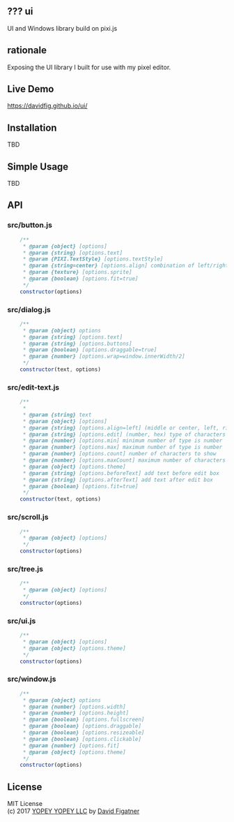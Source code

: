 ## ??? ui
UI and Windows library build on pixi.js

## rationale
Exposing the UI library I built for use with my pixel editor.

## Live Demo
https://davidfig.github.io/ui/

## Installation

TBD

## Simple Usage

TBD

## API
### src/button.js
```js
    /**
     * @param {object} [options]
     * @param {string} [options.text]
     * @param {PIXI.TextStyle} [options.textStyle]
     * @param {string=center} [options.align] combination of left/right/center and top/bottom/center or center (e.g., 'center-bottom')
     * @param {texture} [options.sprite]
     * @param {boolean} [options.fit=true]
     */
    constructor(options)
```
### src/dialog.js
```js
    /**
     * @param {object} options
     * @param {string} [options.text]
     * @param {string} [options.buttons]
     * @param {boolean} [options.draggable=true]
     * @param {number} [options.wrap=window.innerWidth/2]
     */
    constructor(text, options)
```
### src/edit-text.js
```js
    /**
     *
     * @param {string} text
     * @param {object} [options]
     * @param {string} [options.align=left] (middle or center, left, right) horizontal align
     * @param {string} [options.edit] (number, hex) type of characters allowed
     * @param {number} [options.min] minimum number of type is number
     * @param {number} [options.max] maximum number of type is number
     * @param {number} [options.count] number of characters to show
     * @param {number} [options.maxCount] maximum number of characters for editing
     * @param {object} [options.theme]
     * @param {string} [options.beforeText] add text before edit box
     * @param {string} [options.afterText] add text after edit box
     * @param {boolean} [options.fit=true]
     */
    constructor(text, options)
```
### src/scroll.js
```js
    /**
     * @param {object} [options]
     */
    constructor(options)
```
### src/tree.js
```js
    /**
     * @param {object} [options]
     */
    constructor(options)
```
### src/ui.js
```js
    /**
     * @param {object} [options]
     * @param {object} [options.theme]
     */
    constructor(options)
```
### src/window.js
```js
    /**
     * @param {object} options
     * @param {number} [options.width]
     * @param {number} [options.height]
     * @param {boolean} [options.fullscreen]
     * @param {boolean} [options.draggable]
     * @param {boolean} [options.resizeable]
     * @param {boolean} [options.clickable]
     * @param {number} [options.fit]
     * @param {object} [options.theme]
     */
    constructor(options)
```
## License 
MIT License  
(c) 2017 [YOPEY YOPEY LLC](https://yopeyopey.com/) by [David Figatner](https://twitter.com/yopey_yopey/)
